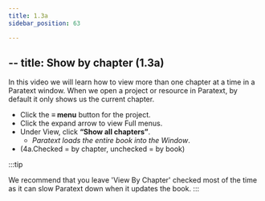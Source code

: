 ```yaml
---
title: 1.3a
sidebar_position: 63

---
```




## -- title: Show by chapter (1.3a)


In this video we will learn how to view more than one chapter at a time in a Paratext window. When we open a project or resource in Paratext, by default it only shows us the current chapter.

- Click the **≡ menu** button for the project.
- Click the expand arrow to view Full menus.
- Under View, click **“Show all chapters”**.
	- _Paratext loads the entire book into the Window_.
- (4a.Checked = by chapter, unchecked = by book)

:::tip


We recommend that you leave 'View By Chapter' checked most of the time as it can slow Paratext down when it updates the book. :::

